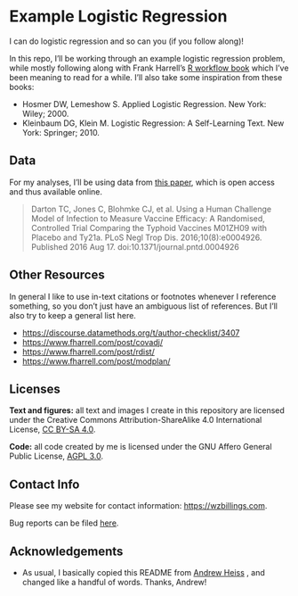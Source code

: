 
<!-- This file is generated by README.qmd, please edit that instead. -->

# Example Logistic Regression

I can do logistic regression and so can you (if you follow along)!

In this repo, I’ll be working through an example logistic regression
problem, while mostly following along with Frank Harrell’s [R workflow
book](https://hbiostat.org/rflow/) which I’ve been meaning to read for a
while. I’ll also take some inspiration from these books:

- Hosmer DW, Lemeshow S. Applied Logistic Regression. New York: Wiley;
  2000.
- Kleinbaum DG, Klein M. Logistic Regression: A Self-Learning Text. New
  York: Springer; 2010.

## Data

For my analyses, I’ll be using data from [this
paper](https://www.ncbi.nlm.nih.gov/pmc/articles/PMC4988630/), which is
open access and thus available online.

> Darton TC, Jones C, Blohmke CJ, et al. Using a Human Challenge Model
> of Infection to Measure Vaccine Efficacy: A Randomised, Controlled
> Trial Comparing the Typhoid Vaccines M01ZH09 with Placebo and Ty21a.
> PLoS Negl Trop Dis. 2016;10(8):e0004926. Published 2016 Aug 17.
> doi:10.1371/journal.pntd.0004926

## Other Resources

In general I like to use in-text citations or footnotes whenever I
reference something, so you don’t just have an ambiguous list of
references. But I’ll also try to keep a general list here.

- https://discourse.datamethods.org/t/author-checklist/3407
- https://www.fharrell.com/post/covadj/
- https://www.fharrell.com/post/rdist/
- https://www.fharrell.com/post/modplan/

## Licenses

**Text and figures:** all text and images I create in this repository
are licensed under the Creative Commons Attribution-ShareAlike 4.0
International License, [CC BY-SA
4.0](https://creativecommons.org/licenses/by-sa/4.0/).

**Code:** all code created by me is licensed under the GNU Affero
General Public License, [AGPL 3.0](LICENSE.md).

## Contact Info

Please see my website for contact information: <https://wzbillings.com>.

Bug reports can be filed
[here](https://github.com/wzbillings/soulful-snake/issues).

## Acknowledgements

- As usual, I basically copied this README from [Andrew
  Heiss](https://github.com/andrewheiss/testy-turtle/blob/main/README.qmd/)
  , and changed like a handful of words. Thanks, Andrew!

<!-- END OF FILE -->

